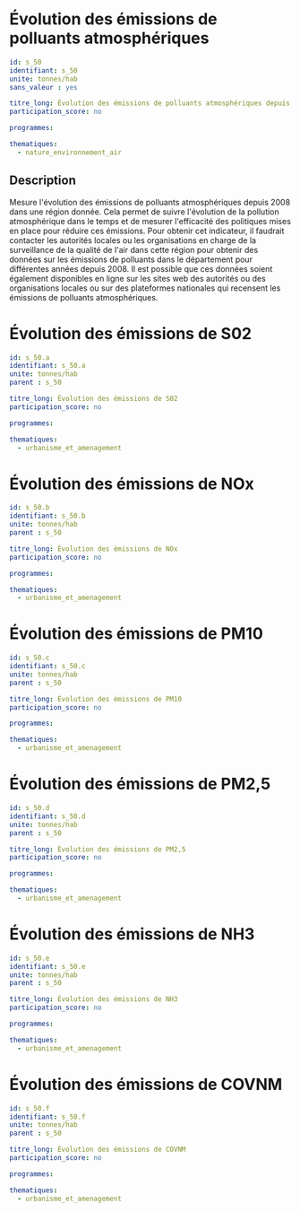 

# Évolution des émissions de polluants atmosphériques

```yaml
id: s_50
identifiant: s_50
unite: tonnes/hab
sans_valeur : yes

titre_long: Évolution des émissions de polluants atmosphériques depuis 2008
participation_score: no

programmes:

thematiques:
  - nature_environnement_air
```
## Description
Mesure l'évolution des émissions de polluants atmosphériques depuis 2008 dans une région donnée. Cela permet de suivre l'évolution de la pollution atmosphérique dans le temps et de mesurer l'efficacité des politiques mises en place pour réduire ces émissions. Pour obtenir cet indicateur, il faudrait contacter les autorités locales ou les organisations en charge de la surveillance de la qualité de l'air dans cette région pour obtenir des données sur les émissions de polluants dans le département pour différentes années depuis 2008. Il est possible que ces données soient également disponibles en ligne sur les sites web des autorités ou des organisations locales ou sur des plateformes nationales qui recensent les émissions de polluants atmosphériques.

# Évolution des émissions de S02
```yaml
id: s_50.a
identifiant: s_50.a
unite: tonnes/hab
parent : s_50

titre_long: Évolution des émissions de S02
participation_score: no

programmes:

thematiques:
  - urbanisme_et_amenagement
```
# Évolution des émissions de NOx
```yaml
id: s_50.b
identifiant: s_50.b
unite: tonnes/hab
parent : s_50

titre_long: Évolution des émissions de NOx
participation_score: no

programmes:

thematiques:
  - urbanisme_et_amenagement
```
# Évolution des émissions de PM10
```yaml
id: s_50.c
identifiant: s_50.c
unite: tonnes/hab
parent : s_50

titre_long: Évolution des émissions de PM10
participation_score: no

programmes:

thematiques:
  - urbanisme_et_amenagement
```
# Évolution des émissions de PM2,5
```yaml
id: s_50.d
identifiant: s_50.d
unite: tonnes/hab
parent : s_50

titre_long: Évolution des émissions de PM2,5
participation_score: no

programmes:

thematiques:
  - urbanisme_et_amenagement
```
# Évolution des émissions de NH3
```yaml
id: s_50.e
identifiant: s_50.e
unite: tonnes/hab
parent : s_50

titre_long: Évolution des émissions de NH3
participation_score: no

programmes:

thematiques:
  - urbanisme_et_amenagement
```
# Évolution des émissions de COVNM
```yaml
id: s_50.f
identifiant: s_50.f
unite: tonnes/hab
parent : s_50

titre_long: Évolution des émissions de COVNM
participation_score: no

programmes:

thematiques:
  - urbanisme_et_amenagement
```

